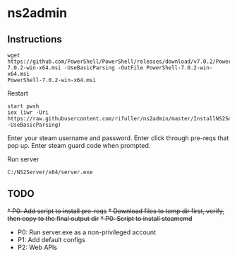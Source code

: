 # ns2admin

## Instructions

```
wget https://github.com/PowerShell/PowerShell/releases/download/v7.0.2/PowerShell-7.0.2-win-x64.msi -UseBasicParsing -OutFile PowerShell-7.0.2-win-x64.msi
PowerShell-7.0.2-win-x64.msi
```

Restart

```
start pwsh
iex (iwr -Uri https://raw.githubusercontent.com/rifuller/ns2admin/master/InstallNS2Server.ps1 -UseBasicParsing)
```

Enter your steam username and password.
Enter click through pre-reqs that pop up.
Enter steam guard code when prompted.

Run server 

`C:/NS2Server/x64/server.exe`

## TODO

~~* P0: Add script to install pre-reqs~~
    ~~* Download files to temp dir first, verify, then copy to the final output dir~~
~~* P0: Script to install steamcmd~~
* P0: Run server.exe as a non-privileged account
* P1: Add default configs
* P2: Web APIs